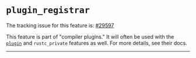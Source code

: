 # `plugin_registrar`

The tracking issue for this feature is: [#29597]

[#29597]: https://github.com/rust-lang/rust/issues/29597

This feature is part of "compiler plugins." It will often be used with the
[`plugin`] and `rustc_private` features as well. For more details, see
their docs.

[`plugin`]: plugin.md

------------------------
